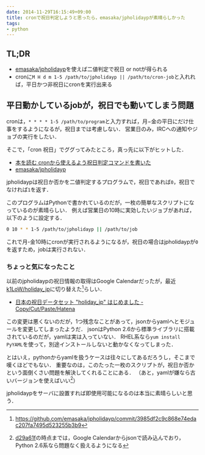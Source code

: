 ```yaml
---
date: 2014-11-29T16:15:49+09:00
title: cronで祝日判定しようと思ったら，emasaka/jpholidaypが素晴らしかった
tags: 
- python
---
```

## TL;DR

- [emasaka/jpholidayp](https://github.com/emasaka/jpholidayp)を使えば二値判定で祝日 or notが得られる
- cronに`M H d m 1-5 /path/to/jpholidayp || /path/to/cron-job`と入れれば，平日かつ非祝日にcronを実行出来る

## 平日動かしているjobが，祝日でも動いてしまう問題

cronは，`* * * * 1-5 /path/to/program`と入力すれば，月−金の平日にだけ仕事をするようになるが，祝日までは考慮しない．
営業日のみ，IRCへの通知やジョブの実行をしたい．

そこで，「cron 祝日」でググってみたところ，真っ先に以下がヒットした．

- [本を読む cronから使えるよう祝日判定コマンドを書いた](http://emasaka.blog65.fc2.com/blog-entry-1091.html)
- [emasaka/jpholidayp](https://github.com/emasaka/jpholidayp)
    
jpholidaypは祝日か否かを二値判定するプログラムで，祝日であれば`0`，祝日でなければ`1`を返す．

このプログラムはPythonで書かれているのだが，一枚の簡単なスクリプトになっているのが素晴らしい．
例えば営業日の10時に実効したいジョブがあれば，以下のように設定する．

```sh
0 10 * * 1-5 /path/to/jpholidayp || /path/to/job
```

これで月-金10時にcronが実行されるようになるが，祝日の場合はjpholidaypが`0`を返すため，jobは実行されない．

### ちょっと気になったこと

以前のjpholidaypの祝日情報の取得はGoogle Calendarだったが，最近[k1LoW/holiday_jp](https://github.com/k1LoW/holiday_jp)に切り替えた[^1]らしい．

- [日本の祝日データセット "holiday_jp" はじめました - Copy/Cut/Paste/Hatena](http://k1low.hatenablog.com/entry/2014/11/19/232050)

この変更は悪くないのだが，1つ残念なことがあって，jsonからyamlへとモジュールを変更してしまったようだ．
jsonはPython 2.6から標準ライブラリに搭載されているのだが，yamlは実は入っていない．
RHEL系なら`yum install PyYAML`を使って，別途インストールしないと動かなくなってしまった．

とはいえ，pythonからyamlを扱うケースは往々にしてあるだろうし，そこまで嘆くほどでもない．
重要なのは，このたった一枚のスクリプトが，祝日か否かという面倒くさい問題を解決してくれることにある．
（あと，yamlが嫌なら古いバージョンを使えばいい[^2]）

jpholidaypをサーバに設置すれば即使用可能になるのは本当に素晴らしいと思う．

[^1]: https://github.com/emasaka/jpholidayp/commit/3985df2c9c868e74edac207fa7495d523255b3b9
[^2]: [d29a61f](https://github.com/emasaka/jpholidayp/commit/d29a61f76331a502b8710757da39b0fe15373508)の時点までは，Google Calendarからjsonで読み込んでおり，Python 2.6系なら問題なく扱えるようになる
